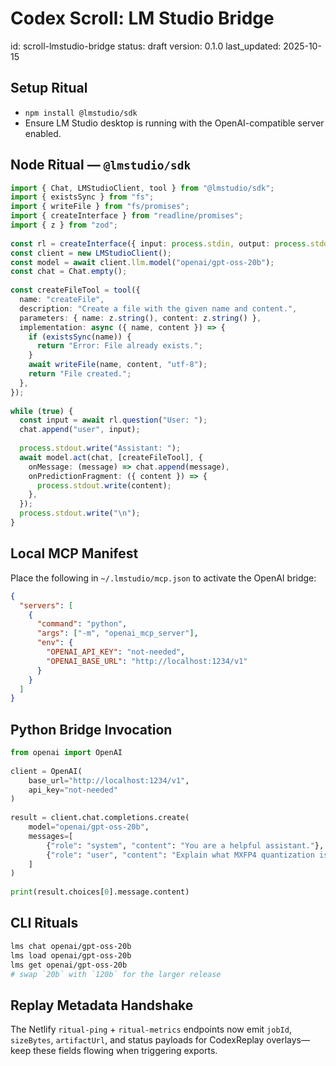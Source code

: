 # Codex Scroll: LM Studio Bridge
id: scroll-lmstudio-bridge
status: draft
version: 0.1.0
last_updated: 2025-10-15

## Setup Ritual
- `npm install @lmstudio/sdk`
- Ensure LM Studio desktop is running with the OpenAI-compatible server enabled.

## Node Ritual — `@lmstudio/sdk`
```ts
import { Chat, LMStudioClient, tool } from "@lmstudio/sdk";
import { existsSync } from "fs";
import { writeFile } from "fs/promises";
import { createInterface } from "readline/promises";
import { z } from "zod";
 
const rl = createInterface({ input: process.stdin, output: process.stdout });
const client = new LMStudioClient();
const model = await client.llm.model("openai/gpt-oss-20b");
const chat = Chat.empty();
 
const createFileTool = tool({
  name: "createFile",
  description: "Create a file with the given name and content.",
  parameters: { name: z.string(), content: z.string() },
  implementation: async ({ name, content }) => {
    if (existsSync(name)) {
      return "Error: File already exists.";
    }
    await writeFile(name, content, "utf-8");
    return "File created.";
  },
});
 
while (true) {
  const input = await rl.question("User: ");
  chat.append("user", input);
 
  process.stdout.write("Assistant: ");
  await model.act(chat, [createFileTool], {
    onMessage: (message) => chat.append(message),
    onPredictionFragment: ({ content }) => {
      process.stdout.write(content);
    },
  });
  process.stdout.write("\n");
}
```

## Local MCP Manifest
Place the following in `~/.lmstudio/mcp.json` to activate the OpenAI bridge:
```json
{
  "servers": [
    {
      "command": "python",
      "args": ["-m", "openai_mcp_server"],
      "env": {
        "OPENAI_API_KEY": "not-needed",
        "OPENAI_BASE_URL": "http://localhost:1234/v1"
      }
    }
  ]
}
```

## Python Bridge Invocation
```python
from openai import OpenAI
 
client = OpenAI(
    base_url="http://localhost:1234/v1",
    api_key="not-needed"
)
 
result = client.chat.completions.create(
    model="openai/gpt-oss-20b",
    messages=[
        {"role": "system", "content": "You are a helpful assistant."},
        {"role": "user", "content": "Explain what MXFP4 quantization is."}
    ]
)
 
print(result.choices[0].message.content)
```

## CLI Rituals
```bash
lms chat openai/gpt-oss-20b
lms load openai/gpt-oss-20b
lms get openai/gpt-oss-20b
# swap `20b` with `120b` for the larger release
```

## Replay Metadata Handshake
The Netlify `ritual-ping` + `ritual-metrics` endpoints now emit `jobId`, `sizeBytes`, `artifactUrl`, and status payloads for CodexReplay overlays—keep these fields flowing when triggering exports.
